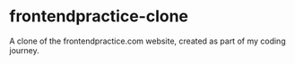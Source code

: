 # frontendpractice-clone
 A clone of the frontendpractice.com website, created as part of my coding journey.
